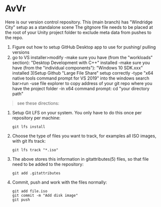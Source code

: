 # AvVr

Here is our version control repository. This (main branch) has "Windridge City" setup as a standalone scene
The gitgnore file needs to be placed at the root of your Unity project folder to exclude meta data from pushes to the repo.
1) Figure out how to setup GitHub Desktop app to use for pushing/ pulling versions
2) go to VS installer>modify
 -make sure you have (from the "workloads" section): "Desktop Development with C++" installed
 -make sure you have (from the "individual components"): "Windows 10 SDK.xxx" installed
3)Setup Github "Large File Share" setup correctly
 -type "x64 native tools command prompt for VS 2019" into the windows search bar>run
 -use file explorer to copy address of your git repo where you have the project folder
 -in x64 command prompt: cd "your directory path"
 >see these directions: 
 
 1. Setup Git LFS on your system. You only have to do this once per
    repository per machine:

        git lfs install

 2. Choose the type of files you want to track, for examples all ISO
    images, with git lfs track:

        git lfs track "*.iso"

 3. The above stores this information in gitattributes(5) files, so
    that file need to be added to the repository:

        git add .gitattributes

 3. Commit, push and work with the files normally:

        git add file.iso
        git commit -m "Add disk image"
        git push
